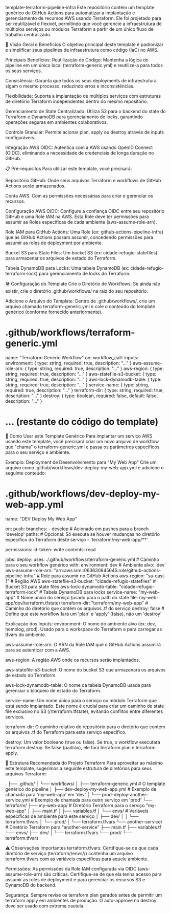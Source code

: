 template-terraform-pipeline-infra
Este repositório contém um template genérico de GitHub Actions para automatizar a implantação e gerenciamento de recursos AWS usando Terraform. Ele foi projetado para ser reutilizável e flexível, permitindo que você gerencie a infraestrutura de múltiplos serviços ou módulos Terraform a partir de um único fluxo de trabalho centralizado.

🚀 Visão Geral e Benefícios
O objetivo principal deste template é padronizar e simplificar seus pipelines de infraestrutura como código (IaC) no AWS.

Principais Benefícios:
Reutilização de Código: Mantenha a lógica do pipeline em um único local (terraform-generic.yml) e reutilize-a para todos os seus serviços.

Consistência: Garanta que todos os seus deployments de infraestrutura sigam o mesmo processo, reduzindo erros e inconsistências.

Flexibilidade: Suporta a implantação de múltiplos serviços com estruturas de diretório Terraform independentes dentro do mesmo repositório.

Gerenciamento de State Centralizado: Utiliza S3 para o backend do state do Terraform e DynamoDB para gerenciamento de locks, garantindo operações seguras em ambientes colaborativos.

Controle Granular: Permite acionar plan, apply ou destroy através de inputs configuráveis.

Integração AWS OIDC: Autentica com a AWS usando OpenID Connect (OIDC), eliminando a necessidade de credenciais de longa duração no GitHub.

📋 Pré-requisitos
Para utilizar este template, você precisará:

Repositório GitHub: Onde seus arquivos Terraform e workflows de GitHub Actions serão armazenados.

Conta AWS: Com as permissões necessárias para criar e gerenciar os recursos.

Configuração AWS OIDC: Configure a confiança OIDC entre seu repositório GitHub e uma Role IAM na AWS. Esta Role deve ter permissões para assumir as Roles específicas de cada ambiente (aws-assume-role-arn).

Role IAM para GitHub Actions: Uma Role (ex: github-actions-pipeline-infra) que as GitHub Actions possam assumir, concedendo permissões para assumir as roles de deployment por ambiente.

Bucket S3 para State Files: Um bucket S3 (ex: cidade-refugio-statefiles) para armazenar os arquivos de estado do Terraform.

Tabela DynamoDB para Locks: Uma tabela DynamoDB (ex: cidade-refugio-terraform-lock) para gerenciamento de locks do Terraform.

🛠️ Configuração do Template
Crie o Diretório de Workflows: Se ainda não existir, crie o diretório .github/workflows/ na raiz do seu repositório.

Adicione o Arquivo do Template: Dentro de .github/workflows/, crie um arquivo chamado terraform-generic.yml e cole o conteúdo do template genérico (conforme fornecido anteriormente).

# .github/workflows/terraform-generic.yml
name: "Terraform Generic Workflow"
on:
  workflow_call:
    inputs:
      environment: { type: string, required: true, description: "..." }
      aws-assume-role-arn: { type: string, required: true, description: "..." }
      aws-region: { type: string, required: true, description: "..." }
      aws-statefile-s3-bucket: { type: string, required: true, description: "..." }
      aws-lock-dynamodb-table: { type: string, required: true, description: "..." }
      service-name: { type: string, required: true, description: "..." }
      terraform-dir: { type: string, required: true, description: "..." }
      destroy: { type: boolean, required: false, default: false, description: "..." }
# ... (restante do código do template)

🚀 Como Usar este Template Genérico
Para implantar um serviço AWS usando este template, você precisará criar um novo arquivo de workflow que "chama" o terraform-generic.yml e passa os parâmetros específicos para o seu serviço e ambiente.

Exemplo: Deployment de Desenvolvimento para "My Web App"
Crie um arquivo como .github/workflows/dev-deploy-my-web-app.yml e adicione o seguinte conteúdo:

# .github/workflows/dev-deploy-my-web-app.yml
name: "DEV Deploy My Web App"

on:
  push:
    branches:
      - develop # Acionado em pushes para a branch 'develop'
    paths:
      # Opcional: Só executa se houver mudanças no diretório específico do Terraform deste serviço
      - 'terraform/my-web-app/**' 

permissions:
  id-token: write
  contents: read

jobs:
  deploy:
    uses: ./.github/workflows/terraform-generic.yml # Caminho para o seu workflow genérico
    with:
      environment: dev # Ambiente alvo: 'dev'
      aws-assume-role-arn: "arn:aws:iam::063630845645:role/github-actions-pipeline-infra" # Role para assumir no GitHub Actions
      aws-region: "sa-east-1" # Região AWS
      aws-statefile-s3-bucket: "cidade-refugio-statefiles" # Bucket S3 para state files
      aws-lock-dynamodb-table: "cidade-refugio-terraform-lock" # Tabela DynamoDB para locks
      service-name: "my-web-app" # Nome único do serviço (usado para o path do state file: my-web-app/dev/terraform.tfstate)
      terraform-dir: "terraform/my-web-app" # Caminho do diretório que contém os arquivos .tf do serviço
      destroy: false # Define que este workflow fará um 'plan' e 'apply' (false), não um 'destroy'

Explicação dos Inputs:
environment: O nome do ambiente alvo (ex: dev, homolog, prod). Usado para o workspace do Terraform e para carregar as tfvars do ambiente.

aws-assume-role-arn: O ARN da Role IAM que o GitHub Actions assumirá para se autenticar com a AWS.

aws-region: A região AWS onde os recursos serão implantados.

aws-statefile-s3-bucket: O nome do bucket S3 que armazenará os arquivos de estado do Terraform.

aws-lock-dynamodb-table: O nome da tabela DynamoDB usada para gerenciar o bloqueio de estado do Terraform.

service-name: Um nome único para o serviço ou módulo Terraform que está sendo implantado. Este nome é crucial para criar um caminho de state file exclusivo no S3 (<service-name>/<environment>/terraform.tfstate), evitando conflitos entre diferentes serviços.

terraform-dir: O caminho relativo do repositório para o diretório que contém os arquivos .tf do Terraform para este serviço específico.

destroy: Um valor booleano (true ou false). Se true, o workflow executará terraform destroy. Se false (padrão), ele fará terraform plan e terraform apply.

📁 Estrutura Recomendada do Projeto Terraform
Para aproveitar ao máximo este template, sugerimos a seguinte estrutura de diretórios para seus arquivos Terraform:

.
├── .github/
│   └── workflows/
│       ├── terraform-generic.yml            # O template genérico do pipeline
│       ├── dev-deploy-my-web-app.yml      # Exemplo de chamada para 'my-web-app' em 'dev'
│       └── prod-deploy-another-service.yml  # Exemplo de chamada para outro serviço em 'prod'
└── terraform/
    ├── my-web-app/                       # Diretório Terraform para o serviço "my-web-app"
    │   ├── main.tf
    │   ├── variables.tf
    │   └── envs/                         # Variáveis específicas de ambiente para este serviço
    │       ├── dev/
    │       │   └── terraform.tfvars
    │       └── prod/
    │           └── terraform.tfvars
    └── another-service/                  # Diretório Terraform para "another-service"
        ├── main.tf
        ├── variables.tf
        └── envs/
            ├── dev/
            │   └── terraform.tfvars
            └── prod/
                └── terraform.tfvars

⚠️ Observações Importantes
terraform.tfvars: Certifique-se de que cada diretório de serviço (terraform/<service-name>/envs/<environment>/) contenha um arquivo terraform.tfvars com as variáveis específicas para aquele ambiente.

Permissões: As permissões da Role IAM configurada via OIDC (aws-assume-role-arn) são críticas. Certifique-se de que ela tenha acesso para assumir as roles de deployment e para gerenciar os recursos S3 e DynamoDB do backend.

Segurança: Sempre revise os terraform plan gerados antes de permitir um terraform apply em ambientes de produção. O auto-approve no destroy deve ser usado com extrema cautela.
